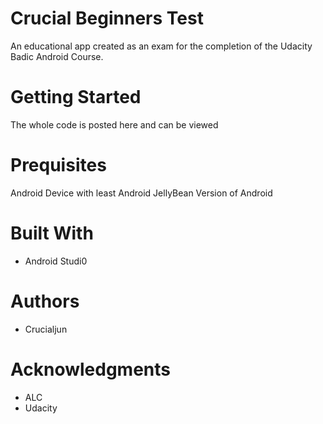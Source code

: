# Crucial Beginners Test

An educational app created as an exam for the completion of the Udacity Badic Android Course.

# Getting Started
The whole code is posted here and can be viewed

# Prequisites
Android Device with least Android JellyBean Version of Android

# Built With
* Android Studi0


# Authors
* Crucialjun


# Acknowledgments
* ALC
* Udacity

